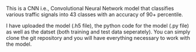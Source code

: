 This is a CNN i.e., Convolutional Neural Network model that classifies various traffic signals into 43 classes with an accuracy of 90+ percentile.

I have uploaded the model (.h5 file), the python code for the model (.py file) as well as the datset (both training and test data seperately). You can simply clone the git repository and you will have everything necessary to work with the model.
